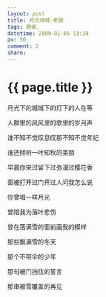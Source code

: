 ```yaml
---
layout: post
title: 月光倾城-老狼
tags: 歌者,
datetime: 2009-01-05 13:38
pv: 56
comment: 2
share: 
---
```


{{ page.title }}
================

 <p>月光下的城城下的灯下的人在等</p><p>人群里的风风里的歌里的岁月声</p><p>谁不知不觉叹息叹那不知不觉年纪</p><p>谁还倾听一叶知秋的美丽</p><p>早晨你来过留下过弥漫过樱花香</p><p>窗被打开过门开过人问我怎么说</p><p>你曾唱一样月光</p><p>曾陪我为落叶悲伤</p><p>曾在落满雪的窗前画我的模样</p><p>那些飘满雪的冬天</p><p>那个不带伞的少年</p><p>那句被门挡住的誓言</p><p>那串被雪覆盖的再见</p> 

